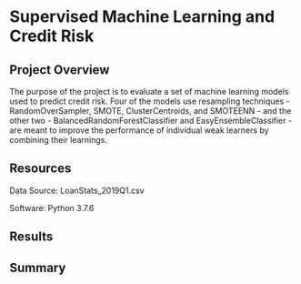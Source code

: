 # Supervised Machine Learning and Credit Risk

## Project Overview
The purpose of the project is to evaluate a set of machine learning models used to predict credit risk. Four of the models use resampling techniques - RandomOverSampler, SMOTE, ClusterCentroids, and SMOTEENN - and the other two - BalancedRandomForestClassifier and EasyEnsembleClassifier - are meant to improve the performance of individual weak learners by combining their learnings.

## Resources
Data Source: LoanStats_2019Q1.csv

Software: Python 3.7.6

## Results

## Summary
